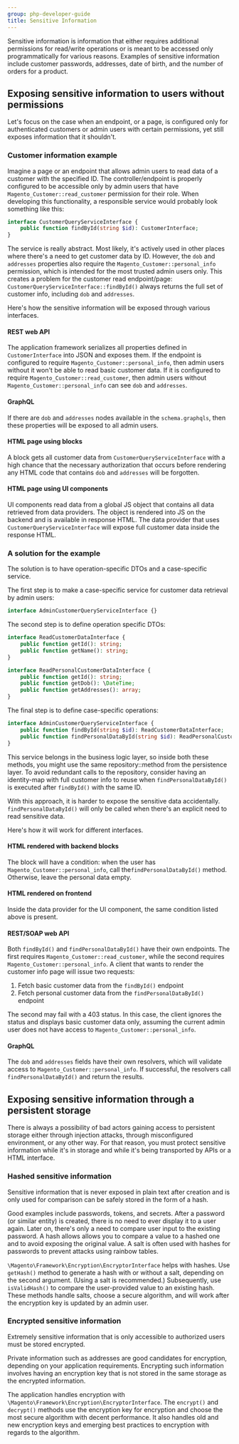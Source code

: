 ```yaml
---
group: php-developer-guide
title: Sensitive Information
---
```


Sensitive information is information that either requires additional permissions for read/write operations
or is meant to be accessed only programmatically for various reasons.
Examples of sensitive information include customer passwords, addresses, date of birth, and the number of orders for a product.

## Exposing sensitive information to users without permissions

Let's focus on the case when an endpoint, or a page, is configured only for authenticated customers or
admin users with certain permissions, yet still exposes information that it shouldn't.

### Customer information example

Imagine a page or an endpoint that allows admin users to read data of a customer with the specified ID.
The controller/endpoint is properly configured to be accessible only by admin users that have
`Magento_Customer::read_customer` permission for their role. When developing this functionality, a responsible service
would probably look something like this:

```php
interface CustomerQueryServiceInterface {
    public function findById(string $id): CustomerInterface;
}
```
The service is really abstract. Most likely, it's actively used in other places where there's a need to get customer
data by ID. However, the `dob` and `addresses` properties also require the `Magento_Customer::personal_info` permission,
which is intended for the most trusted admin users only. This creates a problem for the customer read endpoint/page:
`CustomerQueryServiceInterface::findById()` always returns the full set of customer info, including `dob` and `addresses`.

Here's how the sensitive information will be exposed through various interfaces.

#### REST web API

The application framework serializes all properties defined in `CustomerInterface` into JSON and exposes them. If the endpoint
is configured to require `Magento_Customer::personal_info`, then admin users without it won't be able to read basic
customer data. If it is configured to require `Magento_Customer::read_customer`, then admin users without
`Magento_Customer::personal_info` can see `dob` and `addresses`.

#### GraphQL

If there are `dob` and `addresses` nodes available in the `schema.graphqls`, then these properties will be exposed to
all admin users.

#### HTML page using blocks

A block gets all customer data from `CustomerQueryServiceInterface` with a high chance that the necessary
authorization that occurs before rendering any HTML code that contains `dob` and `addresses` will be forgotten.

#### HTML page using UI components

UI components read data from a global JS object that contains all data retrieved from data providers.
The object is rendered into JS on the backend and is available in response HTML.
The data provider that uses `CustomerQueryServiceInterface` will expose full customer data inside the response HTML.

### A solution for the example

The solution is to have operation-specific DTOs and a case-specific service.

The first step is to make a case-specific service for customer data retrieval by admin users:

```php
interface AdminCustomerQueryServiceInterface {}
```
The second step is to define operation specific DTOs:

```php
interface ReadCustomerDataInterface {
    public function getId(): string;
    public function getName(): string;
}

interface ReadPersonalCustomerDataInterface {
    public function getId(): string;
    public function getDob(): \DateTime;
    public function getAddresses(): array;
}
```

The final step is to define case-specific operations:

```php
interface AdminCustomerQueryServiceInterface {
    public function findById(string $id): ReadCustomerDataInterface;
    public function findPersonalDataById(string $id): ReadPersonalCustomerDataInterface;
}
```

This service belongs in the business logic layer, so inside both these methods, you might use the same repository::method
from the persistence layer. To avoid redundant calls to the repository, consider having an identity-map with full customer info
to reuse when `findPersonalDataById()` is executed after `findById()` with the same ID.

With this approach, it is harder to expose the sensitive data accidentally. `findPersonalDataById()` will only be called
when there's an explicit need to read sensitive data.

Here's how it will work for different interfaces.

#### HTML rendered with backend blocks

The block will have a condition: when the user has `Magento_Customer::personal_info`, call the`findPersonalDataById()` method.
Otherwise, leave the personal data empty.

#### HTML rendered on frontend

Inside the data provider for the UI component, the same condition listed above is present.

#### REST/SOAP web API

Both `findById()` and `findPersonalDataById()` have their own endpoints. The first requires `Magento_Customer::read_customer`,
while the second requires `Magento_Customer::personal_info`. A client that wants to render the customer info page will issue two requests:

1. Fetch basic customer data from the `findById()` endpoint
1. Fetch personal customer data from the  `findPersonalDataById()` endpoint

The second may fail with a 403 status. In this case, the client ignores the status and displays basic customer data only, assuming
the current admin user does not have access to `Magento_Customer::personal_info`.

#### GraphQL

The `dob` and `addresses` fields have their own resolvers, which will validate access to `Magento_Customer::personal_info`. If successful,
the resolvers call `findPersonalDataById()` and return the results.

## Exposing sensitive information through a persistent storage

There is always a possibility of bad actors gaining access to persistent storage either through injection attacks,
through misconfigured environment, or any other way. For that reason, you must protect sensitive information while
it's in storage and while it's being transported by APIs or a HTML interface.

### Hashed sensitive information

Sensitive information that is never exposed in plain text after creation and is only used for comparison can be safely
stored in the form of a hash.

Good examples include passwords, tokens, and secrets. After a password (or similar entity) is created, there is no need to ever
display it to a user again. Later on, there's only a need to compare user input to the existing password.
A hash allows allows you to compare a value to a hashed one and to avoid exposing the original value. A salt is often used with
hashes for passwords to prevent attacks using rainbow tables.

`\Magento\Framework\Encryption\EncryptorInterface` helps with hashes. Use `getHash()` method to generate a hash with
or without a salt, depending on the second argument. (Using a salt is recommended.) Subsequently, use `isValidHash()` to
compare the user-provided value to an existing hash. These methods handle salts, choose a secure algorithm, and
will work after the encryption key is updated by an admin user.

### Encrypted sensitive information

Extremely sensitive information that is only accessible to authorized users must be stored encrypted.

Private information such as addresses are good candidates for encryption, depending on your application requirements.
Encrypting such information involves having an encryption key that is not stored in the same storage as the encrypted
information.

The application handles encryption with `\Magento\Framework\Encryption\EncryptorInterface`. The `encrypt()` and `decrypt()`
methods use the encryption key for encryption and choose the most secure algorithm with decent performance.
It also handles old and new encryption keys and emerging best practices to encryption with regards to the algorithm.
